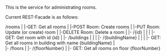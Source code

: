 This is the service for administrating rooms.

Current REST-Facade is as follows:

/rooms
  |
  |-GET: Get all rooms
  |
  |-POST Room: Create rooms
  |
  |-PUT Room: Update (or create) room
  |
  |-DELETE Room: Delete a room
  |
  |- /{id}
  |   |
  |   |- GET: Get room with id {id}
  |
  |- /buildings
  |      |
  |		 |- /{buildingName}
  |               |
  |               |- GET: Get all rooms in building with name {buildingName}
  |      
  |- /floors
        |
        |- /{floorNumber}
                 |
                 |- GET: Get all rooms on floor {floorNumber}			 